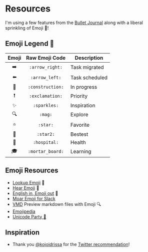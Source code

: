# Resources

I'm using a few features from the [Bullet Journal](http://bulletjournal.com/get-started/) along with a liberal sprinkling of Emoji :tada:!

## Emoji Legend :round_pushpin:

Emoji          | Raw Emoji Code   | Description   
:------------: | :--------------: | --------------
:arrow_right:  | `:arrow_right:`  | Task migrated 
:arrow_left:   |  `:arrow_left:`  | Task scheduled
:construction: | `:construction:` | In progress   
:exclamation:  | `:exclamation:`  | Priority      
:sparkles:     |   `:sparkles:`   | Inspiration   
:mag:          |     `:mag:`      | Explore       
:star:         |     `:star:`     | Favorite      
:star2:        |    `:star2:`     | Bestest       
:hospital:     |   `:hospital:`   | Health        
:mortar_board: | `:mortar_board:` | Learning      

## Emoji Resources

- [Lookup Emoji](http://www.emoji-cheat-sheet.com/) :see_no_evil:
- [Hear Emoji](http://sandbox.thewikies.com/emotiread/) :hear_no_evil:
- [English in, Emoji out](http://meowni.ca/emoji-translate/) :speak_no_evil:
- [Moar Emoji for Slack](http://slackmojis.com/)
- [VMD](https://github.com/yoshuawuyts/vmd) Preview markdown files with Emoji :mag:
- [Emojipedia](http://emojipedia.org/)
- [Unicode Party :balloon:](http://unicode.party/)

## Inspiration

- Thank you [@kojoidrissa](https://github.com/kojoidrissa) for the [Twitter recommendation](https://twitter.com/webology/status/701118226801889280)!
